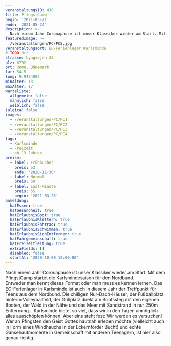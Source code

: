 ```yaml
---
veranstaltungsID: 430
title: PfingstCamp
begin: '2021-05-21'
ende: '2021-05-24'
description: >-
  Nach einem Jahr Coronapause ist unser Klassiker wieder am Start. Mit dem PfingstCamp startet die Karlsmindesaison für den Nordbund. 
featuredImage: >-
  /veranstaltungen/PC/PC5.jpg
veranstaltungsort: EC-Ferienlager Karlsminde
# TODO Ort
strasse: Lyngvejen 33
plz: 6792
ort: Rømø, Dänemark
lat: 54.5
long: 9.9484807
minAlter: 13
maxAlter: 17
warteliste:
  allgemein: false
  männlich: false
  weiblich: false
juleica: false
images:
  - /veranstaltungen/PC/PC1
  - /veranstaltungen/PC/PC2
  - /veranstaltungen/PC/PC3
  - /veranstaltungen/PC/PC4
tags:
  - Karlsminde
  - Freizeit
  - ab 13 Jahren
preise:
  - label: Frühbucher
    preis: 53
    ende: '2020-11-30'
  - label: Normal
    preis: 59
  - label: Last-Minute
    preis: 65
    begin: '2021-03-26'
anmeldung:
  hatEssen: true
  hatGesundheit: true
  hatErlaubnisBoot: true
  hatErlaubnisKlettern: true
  hatErlaubnisFahrrad: true
  hatErlaubnisSchwimmen: true
  hatErlaubnisSichEntfernen: true
  hatFahrgemeinschaft: true
  hatFreizeitleitung: true
  extraFields: []
  disabled: false
  startAt: '2020-10-08 12:00:00'
---
```


Nach einem Jahr Coronapause ist unser Klassiker wieder am Start. Mit dem PfingstCamp startet die Karlsmindesaison für den Nordbund.   
Entweder man kennt dieses Format oder man muss es kennen lernen. Das EC-Ferienlager in Karlsminde ist auch in diesem Jahr der Treffpunkt für Teens aus dem Nordbund. Die chilligen Nur-Dach-Häuser, der Fußballplatz hinterm Volleyballfeld, der Grillplatz direkt am Bootssteg mit den eigenen Booten, der Wald in der Nähe und das Meer mit Sandstrand in nur 250m Entfernung... Karlsminde bietet so viel, dass wir in den Tagen unmöglich alles ausschöpfen können. Aber eins steht fest: Wir werden es versuchen!   
Wer an Pfingsten den Geist Gottes hautnah erleben möchte (vielleicht auch in Form eines Windhauchs in der Eckernförder Bucht) und echte Gänsehautmomente in Gemeinschaft mit anderen Teenagern, ist hier also genau richtig.
